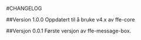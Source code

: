 #CHANGELOG

##Version 1.0.0
Oppdatert til å bruke v4.x av ffe-core

##Versjon 0.0.1
Første versjon av ffe-message-box.
